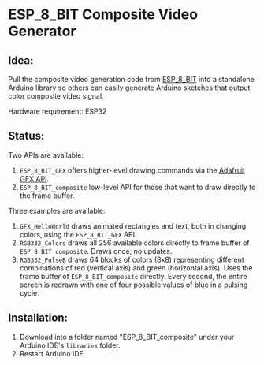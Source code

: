 # ESP_8_BIT Composite Video Generator

## Idea:

Pull the composite video generation code from
[ESP_8_BIT](https://github.com/rossumur/esp_8_bit)
into a standalone Arduino library so others can easily generate Arduino
sketches that output color composite video signal.

Hardware requirement: ESP32

## Status:

Two APIs are available:
1. `ESP_8_BIT_GFX` offers higher-level drawing commands via the
[Adafruit GFX API](https://learn.adafruit.com/adafruit-gfx-graphics-library).
2. `ESP_8_BIT_composite` low-level API for those that want to draw directly
to the frame buffer.

Three examples are available:
1. `GFX_HelloWorld` draws animated rectangles and text, both in changing
colors, using the `ESP_8_BIT_GFX` API.
2. `RGB332_Colors` draws all 256 available colors directly to frame buffer of
`ESP_8_BIT_composite`. Draws once, no updates.
3. `RGB332_PulseB` draws 64 blocks of colors (8x8) representing different
combinations of red (vertical axis) and green (horizontal axis). Uses the
frame buffer of `ESP_8_BIT_composite` directly. Every second, the entire
screen is redrawn with one of four possible values of blue in a pulsing cycle.

## Installation:

1. Download into a folder named "ESP_8_BIT_composite" under your Arduino IDE's
`libraries` folder.
2. Restart Arduino IDE.
